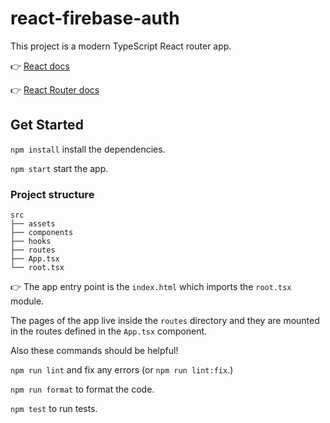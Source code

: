 # react-firebase-auth

This project is a modern TypeScript React router app.

👉 [React docs](https://beta.reactjs.org/reference/react)

👉 [React Router docs](https://reactrouter.com/en/main/start/overview)

## Get Started
`npm install` install the dependencies.

`npm start` start the app.

### Project structure
```
src
├── assets
├── components
├── hooks
├── routes
├── App.tsx
└── root.tsx
```

👉 The app entry point is the `index.html` which imports the `root.tsx` module.

The pages of the app live inside the `routes` directory and they are mounted in the routes defined in the `App.tsx` component.

Also these commands should be helpful!

`npm run lint` and fix any errors (or `npm run lint:fix`.)

`npm run format` to format the code.

`npm test` to run tests.
